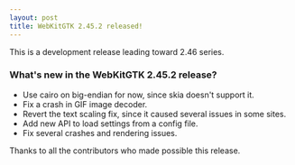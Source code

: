 ```yaml
---
layout: post
title: WebKitGTK 2.45.2 released!
---
```


This is a development release leading toward 2.46 series.

### What's new in the WebKitGTK 2.45.2 release?

 - Use cairo on big-endian for now, since skia doesn't support it.
 - Fix a crash in GIF image decoder.
 - Revert the text scaling fix, since it caused several issues in some sites.
 - Add new API to load settings from a config file.
 - Fix several crashes and rendering issues.

Thanks to all the contributors who made possible this release.